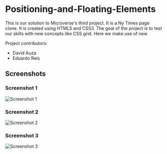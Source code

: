 # Positioning-and-Floating-Elements 
 This is our solution to Microverse's third project. It is a Ny Times page clone. It is created using HTML5 and CSS3. The goal of the project is to test our skills with new concepts like CSS grid. Here we make use of new 
 
 Project contributors:
 
 - David Auza
 - Eduardo Reis
 
  ## Screenshots
 
 ### Screenshot 1
 
 ![Screenshot 1](my/screenshot/here)
 
 ### Screenshot 2
 
 ![Screenshot 2](my/screenshot/here)
 
 ### Screenshot 3
 
 ![Screenshot 3](my/screenshot/here)
